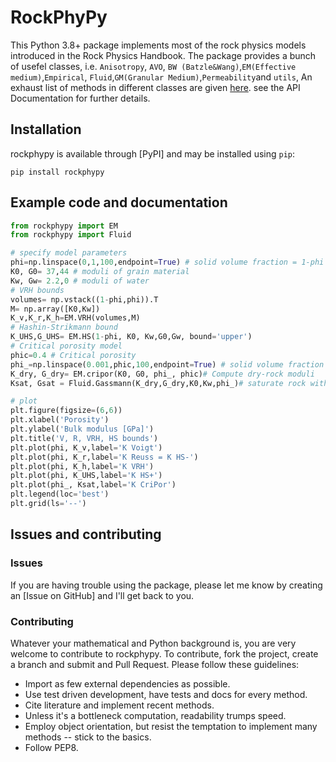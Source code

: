 # RockPhyPy

This Python 3.8+ package implements most of the rock physics models introduced in the Rock Physics Handbook. The package provides a bunch of usefel classes, i.e. `Anisotropy`, `AVO`, `BW (Batzle&Wang)`,`EM(Effective medium)`,`Empirical`, `Fluid`,`GM(Granular Medium)`,`Permeability`and `utils`, An exhaust list of methods in different classes are given [here](). see the API Documentation for further details.

## Installation

rockphypy is available through [PyPI] and may be installed using `pip`:

```text
pip install rockphypy
```


## Example code and documentation

```python
from rockphypy import EM
from rockphypy import Fluid

# specify model parameters
phi=np.linspace(0,1,100,endpoint=True) # solid volume fraction = 1-phi
K0, G0= 37,44 # moduli of grain material
Kw, Gw= 2.2,0 # moduli of water 
# VRH bounds
volumes= np.vstack((1-phi,phi)).T
M= np.array([K0,Kw])
K_v,K_r,K_h=EM.VRH(volumes,M)
# Hashin-Strikmann bound 
K_UHS,G_UHS= EM.HS(1-phi, K0, Kw,G0,Gw, bound='upper')
# Critical porosity model
phic=0.4 # Critical porosity
phi_=np.linspace(0.001,phic,100,endpoint=True) # solid volume fraction = 1-phi
K_dry, G_dry= EM.cripor(K0, G0, phi_, phic)# Compute dry-rock moduli
Ksat, Gsat = Fluid.Gassmann(K_dry,G_dry,K0,Kw,phi_)# saturate rock with water

# plot
plt.figure(figsize=(6,6))
plt.xlabel('Porosity')
plt.ylabel('Bulk modulus [GPa]')
plt.title('V, R, VRH, HS bounds')
plt.plot(phi, K_v,label='K Voigt')
plt.plot(phi, K_r,label='K Reuss = K HS-')
plt.plot(phi, K_h,label='K VRH')
plt.plot(phi, K_UHS,label='K HS+')
plt.plot(phi_, Ksat,label='K CriPor')
plt.legend(loc='best')
plt.grid(ls='--')
```

## Issues and contributing

### Issues

If you are having trouble using the package, please let me know by creating an [Issue on GitHub] and I'll get back to you.

### Contributing

Whatever your mathematical and Python background is, you are very welcome to contribute to rockphypy.
To contribute, fork the project, create a branch and submit and Pull Request.
Please follow these guidelines:

- Import as few external dependencies as possible.
- Use test driven development, have tests and docs for every method.
- Cite literature and implement recent methods.
- Unless it's a bottleneck computation, readability trumps speed.
- Employ object orientation, but resist the temptation to implement many methods -- stick to the basics.
- Follow PEP8.

